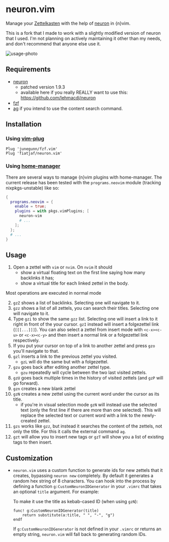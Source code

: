 # neuron.vim
Manage your [Zettelkasten](https://neuron.zettel.page/2011401.html) with the
help of [neuron](https://github.com/srid/neuron) in {n}vim.

This is a fork that I made to work with a slightly modified version of neuron
that I used. I'm not planning on actively maintaining it other than my needs,
and don't recommend that anyone else use it.

![usage-photo](screenshot.png)

## Requirements

- [neuron](https://github.com/srid/neuron)
  - patched version 1.9.3
  - available here if you really REALLY want to use this: https://github.com/lehmacdj/neuron
- [fzf](https://github.com/junegunn/fzf.vim)
- [ag](https://github.com/mizuno-as/silversearcher-ag) if you intend to use the content search command.

## Installation
### Using [vim-plug](https://github.com/junegunn/vim-plug)
```vim
Plug 'junegunn/fzf.vim'
Plug 'fiatjaf/neuron.vim'
```

### Using [home-manager](https://github.com/rycee/home-manager)
There are several ways to manage {n}vim plugins with home-manager. The current release has been tested with the `programs.neovim` module (tracking nixpkgs-unstable) like so:
```nix
{
  programs.neovim = {
    enable = true;
    plugins = with pkgs.vimPlugins; [
      neuron-vim
      # ...
    ];
  };
  # ...
}
```

## Usage

1. Open a zettel with `vim` or `nvim`. On `nvim` it should
    - show a virtual floating text on the first line saying how many backlinks it has;
    - show a virtual title for each linked zettel in the body.

Most operations are executed in normal mode

2. `gzZ` shows a list of backlinks. Selecting one will navigate to it.
3. `gzz` shows a list of all zettels, you can search their titles. Selecting one will navigate to it.
4. Type `gzi` to show the same `gzz` list. Selecting one will insert a link to it right in front of the your cursor. `gzI` instead will insert a folgezettel link (`[[[...]]]`). You can also select a zettel from insert mode with `<c-x><c-u>` or `<c-x><c-y>` and then insert a normal link or a folgezettel link respectively.
5. If you put your cursor on top of a link to another zettel and press `gzo` you'll navigate to that.
6. `gzl` inserts a link to the previous zettel you visited.
    - `gzL` will do the same but with a folgezettel.
7. `gzu` goes back after editing another zettel type.
    - `gzu` repeatedly will cycle between the two last visited zettels.
9. `gzU` goes back multiple times in the history of visited zettels (and `gzP` will go forward).
10. `gzn` creates a new blank zettel
11. `gzN` creates a new zettel using the current word under the cursor as its title.
    - if you're in visual selection mode `gzN` will instead use the selected text (only the first line if there are more than one selected). This will replace the selected text or current word with a link to the newly-created zettel.
12. `gzs` works like `gzz`, but instead it searches the content of the zettels, not only the title. For this it calls the external command `ag`.
13. `gzt` will allow you to insert new tags or `gzT` will show you a list of existing tags to then insert.

## Customization

  - `neuron.vim` uses a custom function to generate ids for new zettels that it creates, bypassing `neuron new` completely. By default it generates a random hex string of 8 characters. You can hook into the process by defining a function `g:CustomNeuronIDGenerator` in your `.vimrc` that takes an optional `title` argument. For example:

    To make it use the title as kebab-cased ID (when using `gzN`):

    ```
    func! g:CustomNeuronIDGenerator(title)
    	return substitute(a:title, " ", "-", "g")
    endf
    ```

    If `g:CustomNeuronIDGenerator` is not defined in your `.vimrc` or returns an empty string, `neuron.vim` will fall back to generating random IDs.
